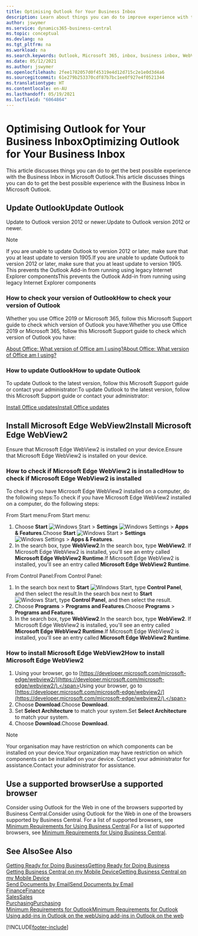 ```yaml
---
title: Optimising Outlook for Your Business Inbox
description: Learn about things you can do to improve experience with the Business Inbox in Microsoft Outlook.
author: jswymer
ms.service: dynamics365-business-central
ms.topic: conceptual
ms.devlang: na
ms.tgt_pltfrm: na
ms.workload: na
ms.search.keywords: Outlook, Microsoft 365, inbox, business inbox, WebView2, Edge, addin, add-in
ms.date: 05/12/2021
ms.author: jswymer
ms.openlocfilehash: 2fee1782057d0f45319e4d12d715c2e1e0d3d4a6
ms.sourcegitcommit: 61e279b253370cdf87b7bc1ee0f927e4f0521344
ms.translationtype: HT
ms.contentlocale: en-AU
ms.lasthandoff: 05/19/2021
ms.locfileid: "6064864"
---
```

# <a name="optimizing-outlook-for-your-business-inbox"></a><span data-ttu-id="6c032-103">Optimising Outlook for Your Business Inbox</span><span class="sxs-lookup"><span data-stu-id="6c032-103">Optimizing Outlook for Your Business Inbox</span></span> 

<span data-ttu-id="6c032-104">This article discusses things you can do to get the best possible experience with the Business Inbox in Microsoft Outlook.</span><span class="sxs-lookup"><span data-stu-id="6c032-104">This article discusses things you can do to get the best possible experience with the Business Inbox in Microsoft Outlook.</span></span> 

## <a name="update-outlook"></a><span data-ttu-id="6c032-105">Update Outlook</span><span class="sxs-lookup"><span data-stu-id="6c032-105">Update Outlook</span></span>

<span data-ttu-id="6c032-106">Update to Outlook version 2012 or newer.</span><span class="sxs-lookup"><span data-stu-id="6c032-106">Update to Outlook version 2012 or newer.</span></span>

> [!NOTE]
> <span data-ttu-id="6c032-107">If you are unable to update Outlook to version 2012 or later, make sure that you at least update to version 1905.</span><span class="sxs-lookup"><span data-stu-id="6c032-107">If you are unable to update Outlook to version 2012 or later, make sure that you at least update to version 1905.</span></span> <span data-ttu-id="6c032-108">This prevents the Outlook Add-in from running using legacy Internet Explorer components</span><span class="sxs-lookup"><span data-stu-id="6c032-108">This prevents the Outlook Add-in from running using legacy Internet Explorer components</span></span>

### <a name="how-to-check-your-version-of-outlook"></a><span data-ttu-id="6c032-109">How to check your version of Outlook</span><span class="sxs-lookup"><span data-stu-id="6c032-109">How to check your version of Outlook</span></span>

<span data-ttu-id="6c032-110">Whether you use Office 2019 or Microsoft 365, follow this Microsoft Support guide to check which version of Outlook you have:</span><span class="sxs-lookup"><span data-stu-id="6c032-110">Whether you use Office 2019 or Microsoft 365, follow this Microsoft Support guide to check which version of Outlook you have:</span></span>  

[<span data-ttu-id="6c032-111">About Office: What version of Office am I using?</span><span class="sxs-lookup"><span data-stu-id="6c032-111">About Office: What version of Office am I using?</span></span>](https://support.microsoft.com/office/about-office-what-version-of-office-am-i-using-932788b8-a3ce-44bf-bb09-e334518b8b19)

### <a name="how-to-update-outlook"></a><span data-ttu-id="6c032-112">How to update Outlook</span><span class="sxs-lookup"><span data-stu-id="6c032-112">How to update Outlook</span></span>

<span data-ttu-id="6c032-113">To update Outlook to the latest version, follow this Microsoft Support guide or contact your administrator:</span><span class="sxs-lookup"><span data-stu-id="6c032-113">To update Outlook to the latest version, follow this Microsoft Support guide or contact your administrator:</span></span>

[<span data-ttu-id="6c032-114">Install Office updates</span><span class="sxs-lookup"><span data-stu-id="6c032-114">Install Office updates</span></span>](https://support.microsoft.com/office/install-office-updates-2ab296f3-7f03-43a2-8e50-46de917611c5)

## <a name="install-microsoft-edge-webview2"></a><span data-ttu-id="6c032-115">Install Microsoft Edge WebView2</span><span class="sxs-lookup"><span data-stu-id="6c032-115">Install Microsoft Edge WebView2</span></span>

<span data-ttu-id="6c032-116">Ensure that Microsoft Edge WebView2 is installed on your device.</span><span class="sxs-lookup"><span data-stu-id="6c032-116">Ensure that Microsoft Edge WebView2 is installed on your device.</span></span>

### <a name="how-to-check-if-microsoft-edge-webview2-is-installed"></a><span data-ttu-id="6c032-117">How to check if Microsoft Edge WebView2 is installed</span><span class="sxs-lookup"><span data-stu-id="6c032-117">How to check if Microsoft Edge WebView2 is installed</span></span> 

<span data-ttu-id="6c032-118">To check if you have Microsoft Edge WebView2 installed on a computer, do the following steps:</span><span class="sxs-lookup"><span data-stu-id="6c032-118">To check if you have Microsoft Edge WebView2 installed on a computer, do the following steps:</span></span>

<span data-ttu-id="6c032-119">From Start menu:</span><span class="sxs-lookup"><span data-stu-id="6c032-119">From Start menu:</span></span>

1. <span data-ttu-id="6c032-120">Choose **Start** ![Windows Start](media/windows-start-icon.png "Windows Start icon") > **Settings** ![Windows Settings](media/windows-settings-icon.png "Windows Settings icon") > **Apps & Features**.</span><span class="sxs-lookup"><span data-stu-id="6c032-120">Choose **Start** ![Windows Start](media/windows-start-icon.png "Windows Start icon") > **Settings** ![Windows Settings](media/windows-settings-icon.png "Windows Settings icon") > **Apps & Features**.</span></span>
2. <span data-ttu-id="6c032-121">In the search box, type **WebView2**.</span><span class="sxs-lookup"><span data-stu-id="6c032-121">In the search box, type **WebView2**.</span></span> <span data-ttu-id="6c032-122">If Microsoft Edge WebView2 is installed, you'll see an entry called **Microsoft Edge WebView2 Runtime**.</span><span class="sxs-lookup"><span data-stu-id="6c032-122">If Microsoft Edge WebView2 is installed, you'll see an entry called **Microsoft Edge WebView2 Runtime**.</span></span>

<span data-ttu-id="6c032-123">From Control Panel:</span><span class="sxs-lookup"><span data-stu-id="6c032-123">From Control Panel:</span></span>

1. <span data-ttu-id="6c032-124">In the search box next to **Start** ![Windows Start](media/windows-start-icon.png "Windows Start icon"), type **Control Panel**, and then select the result.</span><span class="sxs-lookup"><span data-stu-id="6c032-124">In the search box next to **Start** ![Windows Start](media/windows-start-icon.png "Windows Start icon"), type **Control Panel**, and then select the result.</span></span>
2. <span data-ttu-id="6c032-125">Choose **Programs** > **Programs and Features**.</span><span class="sxs-lookup"><span data-stu-id="6c032-125">Choose **Programs** > **Programs and Features**.</span></span>
3. <span data-ttu-id="6c032-126">In the search box, type **WebView2**.</span><span class="sxs-lookup"><span data-stu-id="6c032-126">In the search box, type **WebView2**.</span></span> <span data-ttu-id="6c032-127">If Microsoft Edge WebView2 is installed, you'll see an entry called **Microsoft Edge WebView2 Runtime**.</span><span class="sxs-lookup"><span data-stu-id="6c032-127">If Microsoft Edge WebView2 is installed, you'll see an entry called **Microsoft Edge WebView2 Runtime**.</span></span>

### <a name="how-to-install-microsoft-edge-webview2"></a><span data-ttu-id="6c032-128">How to install Microsoft Edge WebView2</span><span class="sxs-lookup"><span data-stu-id="6c032-128">How to install Microsoft Edge WebView2</span></span> 

1. <span data-ttu-id="6c032-129">Using your browser, go to [https://developer.microsoft.com/microsoft-edge/webview2/](https://developer.microsoft.com/microsoft-edge/webview2/).</span><span class="sxs-lookup"><span data-stu-id="6c032-129">Using your browser, go to [https://developer.microsoft.com/microsoft-edge/webview2/](https://developer.microsoft.com/microsoft-edge/webview2/).</span></span>
2. <span data-ttu-id="6c032-130">Choose **Download**.</span><span class="sxs-lookup"><span data-stu-id="6c032-130">Choose **Download**.</span></span>
3. <span data-ttu-id="6c032-131">Set **Select Architecture** to match your system.</span><span class="sxs-lookup"><span data-stu-id="6c032-131">Set **Select Architecture** to match your system.</span></span>
4. <span data-ttu-id="6c032-132">Choose **Download**.</span><span class="sxs-lookup"><span data-stu-id="6c032-132">Choose **Download**.</span></span>

> [!NOTE]
> <span data-ttu-id="6c032-133">Your organisation may have restriction on which components can be installed on your device.</span><span class="sxs-lookup"><span data-stu-id="6c032-133">Your organization may have restriction on which components can be installed on your device.</span></span> <span data-ttu-id="6c032-134">Contact your administrator for assistance.</span><span class="sxs-lookup"><span data-stu-id="6c032-134">Contact your administrator for assistance.</span></span>

## <a name="use-a-supported-browser"></a><span data-ttu-id="6c032-135">Use a supported browser</span><span class="sxs-lookup"><span data-stu-id="6c032-135">Use a supported browser</span></span>

<span data-ttu-id="6c032-136">Consider using Outlook for the Web in one of the browsers supported by Business Central.</span><span class="sxs-lookup"><span data-stu-id="6c032-136">Consider using Outlook for the Web in one of the browsers supported by Business Central.</span></span> <span data-ttu-id="6c032-137">For a list of supported browsers, see [Minimum Requirements for Using Business Central](product-requirements.md#browsers).</span><span class="sxs-lookup"><span data-stu-id="6c032-137">For a list of supported browsers, see [Minimum Requirements for Using Business Central](product-requirements.md#browsers).</span></span>

## <a name="see-also"></a><span data-ttu-id="6c032-138">See Also</span><span class="sxs-lookup"><span data-stu-id="6c032-138">See Also</span></span>

[<span data-ttu-id="6c032-139">Getting Ready for Doing Business</span><span class="sxs-lookup"><span data-stu-id="6c032-139">Getting Ready for Doing Business</span></span>](ui-get-ready-business.md)  
[<span data-ttu-id="6c032-140">Getting Business Central on my Mobile Device</span><span class="sxs-lookup"><span data-stu-id="6c032-140">Getting Business Central on my Mobile Device</span></span>](install-mobile-app.md)  
[<span data-ttu-id="6c032-141">Send Documents by Email</span><span class="sxs-lookup"><span data-stu-id="6c032-141">Send Documents by Email</span></span>](ui-how-send-documents-email.md)  
[<span data-ttu-id="6c032-142">Finance</span><span class="sxs-lookup"><span data-stu-id="6c032-142">Finance</span></span>](finance.md)  
[<span data-ttu-id="6c032-143">Sales</span><span class="sxs-lookup"><span data-stu-id="6c032-143">Sales</span></span>](sales-manage-sales.md)  
[<span data-ttu-id="6c032-144">Purchasing</span><span class="sxs-lookup"><span data-stu-id="6c032-144">Purchasing</span></span>](purchasing-manage-purchasing.md)  
[<span data-ttu-id="6c032-145">Minimum Requirements for Outlook</span><span class="sxs-lookup"><span data-stu-id="6c032-145">Minimum Requirements for Outlook</span></span>](product-requirements.md#outlook)  
[<span data-ttu-id="6c032-146">Using add-ins in Outlook on the web</span><span class="sxs-lookup"><span data-stu-id="6c032-146">Using add-ins in Outlook on the web</span></span>](https://support.office.com/article/Using-Add-ins-in-Outlook-on-the-web-8f2ce816-5df4-44a5-958c-f7f9d6dabdce?appver=OWB150)  


[!INCLUDE[footer-include](includes/footer-banner.md)]